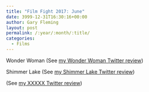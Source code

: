 ```yaml
---
title: "Film Fight 2017: June"
date: 3999-12-31T16:30:16+00:00
author: Gary Fleming
layout: post
permalink: /:year/:month/:title/
categories:
  - Films
---
```


Wonder Woman (See [my Wonder Woman Twitter review](https://twitter.com/garyfleming/status/873925031641976832))

Shimmer Lake (See [my Shimmer Lake Twitter review](https://twitter.com/garyfleming/status/874017707569623045))

(See [my XXXXX Twitter review]())
